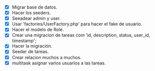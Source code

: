 * [X] Migrar base de datos.
* [X] Hacer los seeders.
* [X] Seeadear admin y user.
* [X] Usar 'factories/UserFactory.php' para hacer el fake de usuario.
* [X] Hacer el modelo de Role.
* [X] Crear una migracion de tareas com 'id, description, status, user_id, timestamp';
* [X] Hacer la migración.
* [X] Seeder de tareas.
* [X] Crear relacion muchos a muchos.
* [X] multitask asignar varios usuarios a las tareas.
